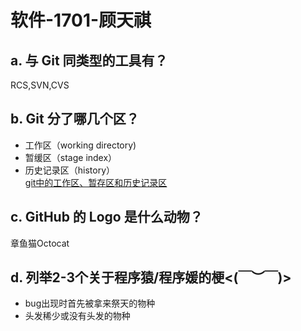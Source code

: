 # 软件-1701-顾天祺  

## a. 与 Git 同类型的工具有？  
RCS,SVN,CVS

## b. Git 分了哪几个区？  
* 工作区（working directory)  
* 暂缓区（stage index）  
* 历史记录区（history）  
[git中的工作区、暂存区和历史记录区](https://www.cnblogs.com/Phantom01/p/6295060.html)

## c. GitHub 的 Logo 是什么动物？  
章鱼猫Octocat  

## d. 列举2-3个关于程序猿/程序媛的梗<(￣︶￣)>  
* bug出现时首先被拿来祭天的物种  
* 头发稀少或没有头发的物种
